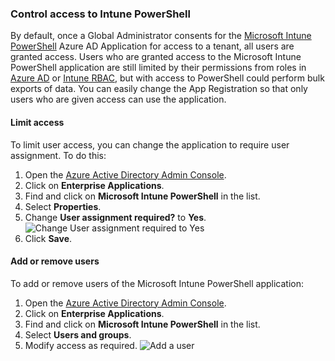 ### Control access to Intune PowerShell
By default, once a Global Administrator consents for the [Microsoft Intune PowerShell](https://docs.microsoft.com/en-us/samples/microsoftgraph/powershell-intune-samples/intune-graph-samples/) Azure AD Application for access to a tenant, all users are granted access. Users who are granted access to the Microsoft Intune PowerShell application are still limited by their permissions from roles in [Azure AD](https://docs.microsoft.com/en-us/azure/active-directory/users-groups-roles/directory-assign-admin-roles) or [Intune RBAC](https://docs.microsoft.com/en-us/mem/intune/fundamentals/role-based-access-control), but with access to PowerShell could perform bulk exports of data. You can easily change the App Registration so that only users who are given access can use the application.

#### Limit access
To limit user access, you can change the application to require user assignment. To do this:

1. Open the [Azure Active Directory Admin Console](http://aad.portal.azure.com).
2. Click on **Enterprise Applications**.
3. Find and click on **Microsoft Intune PowerShell** in the list.
4. Select **Properties**.
5. Change **User assignment required?** to **Yes**.
  ![Change User assignment required to Yes](https://github.com/scottbreenmsft/scripts/blob/master/Intune/ControlIntunePowerShell/Intune-PowerShell-User-Assignment.png)
6. Click **Save**.

#### Add or remove users
To add or remove users of the Microsoft Intune PowerShell application:
1. Open the [Azure Active Directory Admin Console](http://aad.portal.azure.com).
2. Click on **Enterprise Applications**.
3. Find and click on **Microsoft Intune PowerShell** in the list.
4. Select **Users and groups**.
5. Modify access as required.
  ![Add a user](https://github.com/scottbreenmsft/scripts/blob/master/Intune/ControlIntunePowerShell/Intune-PowerShell-Add-User.png)
